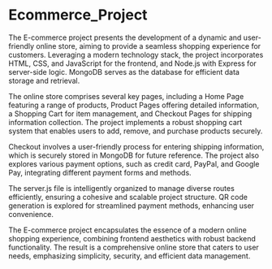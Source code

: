 # Ecommerce_Project

The E-commerce project presents the development of a dynamic and user-friendly online store, aiming to provide a seamless shopping experience for customers. Leveraging a modern technology stack, the project incorporates HTML, CSS, and JavaScript for the frontend, and Node.js with Express for server-side logic. MongoDB serves as the database for efficient data storage and retrieval.

The online store comprises several key pages, including a Home Page featuring a range of products, Product Pages offering detailed information, a Shopping Cart for item management, and Checkout Pages for shipping information collection. The project implements a robust shopping cart system that enables users to add, remove, and purchase products securely.

Checkout involves a user-friendly process for entering shipping information, which is securely stored in MongoDB for future reference. The project also explores various payment options, such as credit card, PayPal, and Google Pay, integrating different payment forms and methods.

The server.js file is intelligently organized to manage diverse routes efficiently, ensuring a cohesive and scalable project structure. QR code generation is explored for streamlined payment methods, enhancing user convenience.

The E-commerce project encapsulates the essence of a modern online shopping experience, combining frontend aesthetics with robust backend functionality. The result is a comprehensive online store that caters to user needs, emphasizing simplicity, security, and efficient data management.

